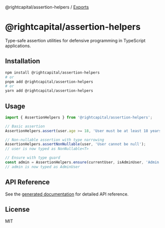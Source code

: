@rightcapital/assertion-helpers / [Exports](modules.md)

# @rightcapital/assertion-helpers

Type-safe assertion utilities for defensive programming in TypeScript applications.

## Installation

```bash
npm install @rightcapital/assertion-helpers
# or
pnpm add @rightcapital/assertion-helpers
# or  
yarn add @rightcapital/assertion-helpers
```

## Usage

```typescript
import { AssertionHelpers } from '@rightcapital/assertion-helpers';

// Basic assertion
AssertionHelpers.assert(user.age >= 18, 'User must be at least 18 years old');

// Non-nullable assertion with type narrowing
AssertionHelpers.assertNonNullable(user, 'User cannot be null');
// user is now typed as NonNullable<T>

// Ensure with type guard  
const admin = AssertionHelpers.ensure(currentUser, isAdminUser, 'Admin required');
// admin is now typed as AdminUser
```

## API Reference

See the [generated documentation](./docs/README.md) for detailed API reference.

## License

MIT
